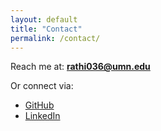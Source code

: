 ```yaml
---
layout: default
title: "Contact"
permalink: /contact/
---
```


Reach me at: **rathi036@umn.edu**  

Or connect via:

- [GitHub](https://github.com/SakshiRa)
- [LinkedIn](https://www.linkedin.com/in/sakshi-rathiuofm/)
